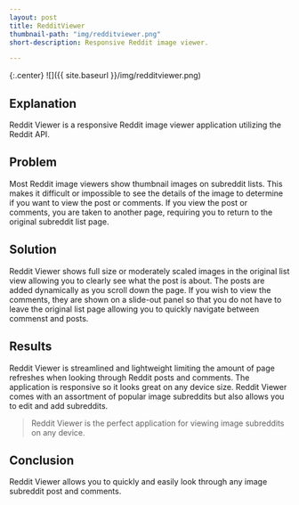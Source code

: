```yaml
---
layout: post
title: RedditViewer
thumbnail-path: "img/redditviewer.png"
short-description: Responsive Reddit image viewer.

---
```


{:.center}
![]({{ site.baseurl }}/img/redditviewer.png)

## Explanation

Reddit Viewer is a responsive Reddit image viewer application utilizing the Reddit API.

## Problem

Most Reddit image viewers show thumbnail images on subreddit lists. This makes it difficult or impossible to see the details of the image to determine if you want to view the post or comments. If you view the post or comments, you are taken to another page, requiring you to return to the original subreddit list page. 

## Solution

Reddit Viewer shows full size or moderately scaled images in the original list view allowing you to clearly see what the post is about. The posts are added dynamically as you scroll down the page. If you wish to view the comments, they are shown on a slide-out panel so that you do not have to leave the original list page allowing you to quickly navigate between commenst and posts.

## Results

Reddit Viewer is streamlined and lightweight limiting the amount of page refreshes when looking through Reddit posts and comments. The application is responsive so it looks great on any device size. Reddit Viewer comes with an assortment of popular image subreddits but also allows you to edit and add subreddits. 

> Reddit Viewer is the perfect application for viewing image subreddits on any device. 

## Conclusion

Reddit Viewer allows you to quickly and easily look through any image subreddit post and comments.